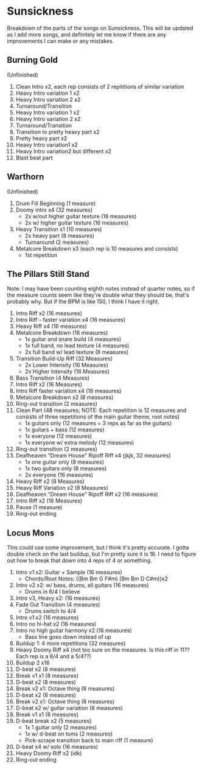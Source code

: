 # Sunsickness

Breakdown of the parts of the songs on Sunsickness. This will be updated as I add more songs, and definitely let me know if there are any improvements I can make or any mistakes.

## Burning Gold

(Unfinished)

1. Clean Intro x2, each rep consists of 2 repititions of similar variation
2. Heavy Intro variation 1 x2
3. Heavy Intro variation 2 x2
4. Turnaround/Transition
5. Heavy Intro variation 1 x2
6. Heavy Intro variation 2 x2
7. Turnaround/Transition
8. Transition to pretty heavy part x2
9. Pretty heavy part x2
10. Heavy Intro variation1 x2
11. Heavy Intro variation2 but different x2
12. Blast beat part

## Warthorn

(Unfinished)

1. Drum Fill Beginning (1 measure)
2. Doomy intro x4 (32 measures)
    - 2x w/out higher guitar texture (16 measures)
    - 2x w/ higher guitar texture (16 measures)
3. Heavy Transition x1 (10 measures)
    - 2x heavy part (8 measures)
    - Turnaround (2 measures)
4. Metalcore Breakdown x3 (each rep is 10 measures and consists)
    - 1st repetition

## The Pillars Still Stand

Note: I may have been counting eighth notes instead of quarter notes, so if the measure counts seem like they're double what they should be, that's probably why. But if the BPM is like 150, I think I have it right.

1. Intro Riff x2 (16 measures)
2. Intro Riff - faster variation x4 (16 measures)
3. Heavy Riff x4 (16 measures)
4. Metalcore Breakdown (16 measures)
    - 1x guitar and snare build (4 measures)
    - 1x full band, no lead texture (4 measures)
    - 2x full band w/ lead texture (8 measures)
5. Transition Build-Up Riff (32 Measures)
    - 2x Lower Intensity (16 Measures)
    - 2x Higher Intensity (16 Measures)
6. Bass Transition (4 Measures)
7. Intro Riff x2 (16 Measures)
8. Intro Riff faster variation x4 (16 measures)
9. Metalcore Breakdown x2 (8 measures)
10. Ring-out transition (2 measures)
11. Clean Part (48 measures; NOTE: Each repetition is 12 measures and consists of three repetitions of the main guitar theme, root notes)
    - 1x guitars only (12 measures = 3 reps as far as the guitars)
    - 1x guitars + bass (12 measures)
    - 1x everyone (12 measures)
    - 1x everyone w/ extra melody (12 measures)
12. Ring-out transition (2 measures)
13. Deafheaven "Dream House" Ripoff Riff x4 (jkjk, 32 measures)
    - 1x one guitar only (8 measures)
    - 1x two guitars only (8 measures)
    - 2x everyone (16 measures)
14. Heavy Riff x2 (8 Measures)
15. Heavy Riff Variation x2 (8 Measures)
16. Deafheaven "Dream House" Ripoff Riff x2 (16 measures)
17. Intro Riff x2 (16 Measures)
18. Pause (1 measure)
19. Ring-out ending

## Locus Mons

This could use some improvement, but I think it's pretty accurate. I gotta double check on the last buildup, but I'm pretty sure it is 16. I need to figure out how to break that down into 4 reps of 4 or something.

1. Intro v1 x2: Guitar + Sample (16 measures)
    - Chords/Root Notes: ((Bm Bm G F#m) (Bm Bm D C#m))x2
2. Intro v2 x2: w/ bass, drums, all guitars (16 measures)
    - Drums in 6/4 I believe
3. Intro v3, Heavy x2: (16 measures)
4. Fade Out Transition (4 measures)
    - Drums switch to 4/4
5. Intro v1 x2 (16 measures)
6. Intro no hi-hat x2 (16 measures)
7. Intro no high guitar harmony x2 (16 measures)
    - Bass line goes down instead of up
8. Buildup 1: 4 more repetitions (32 measures)
9. Heavy Doomy Riff x4 (not too sure on the measures. Is this riff in 11?? Each rep is a 6/4 and a 5/4??)
10. Buildup 2 x16
11. D-beat x2 (8 measures)
12. Break v1 x1 (8 measures)
13. D-beat x2 (8 measures)
14. Break v2 x1: Octave thing (8 measures)
15. D-beat x2 (8 measures)
16. Break v2 x1: Octave thing (8 measures)
17. D-beat x2 w/ guitar variation (8 measures)
18. Break v1 x1 (8 measures)
19. D-beat break x2 (5 measures)
    - 1x 1 guitar only (2 measures)
    - 1x w/ d-beat on toms (2 measures)
    - Pick-scrape transition back to main riff (1 measure)
20. D-beat x4 w/ solo (16 measures)
21. Heavy Doomy Riff x2 (idk)
22. Ring-out ending
